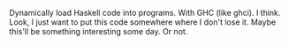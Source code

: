 Dynamically load Haskell code into programs. With GHC (like ghci). I think.
Look, I just want to put this code somewhere where I don't lose it. Maybe
this'll be something interesting some day. Or not.

